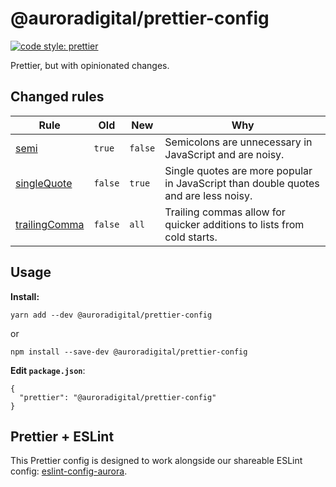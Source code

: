 
# @auroradigital/prettier-config

  [![code style: prettier](https://img.shields.io/badge/code_style-prettier-ff69b4.svg?style=flat-square)](https://github.com/prettier/prettier)

Prettier, but with opinionated changes.



## Changed rules

| Rule   |   Old  |   New   |   Why                 |
|--------|--------|---------|-----------------------|
| [semi](https://prettier.io/docs/en/options.html#semicolons) | `true` | `false` | Semicolons are unnecessary in JavaScript and are noisy. |
| [singleQuote](https://prettier.io/docs/en/options.html#quotes) | `false` | `true` | Single quotes are more popular in JavaScript than double quotes and are less noisy.
| [trailingComma](https://prettier.io/docs/en/options.html#trailing-commas)    |  `false`   | `all`  | Trailing commas allow for quicker additions to lists from cold starts.

## Usage

**Install:**
```
yarn add --dev @auroradigital/prettier-config
```
or
```
npm install --save-dev @auroradigital/prettier-config
```

**Edit `package.json`**:
```
{
  "prettier": "@auroradigital/prettier-config"
}
```


## Prettier + ESLint

This Prettier config is designed to work alongside our shareable ESLint config: [eslint-config-aurora](https://github.com/AuroraDigital/eslint-config-aurora).
